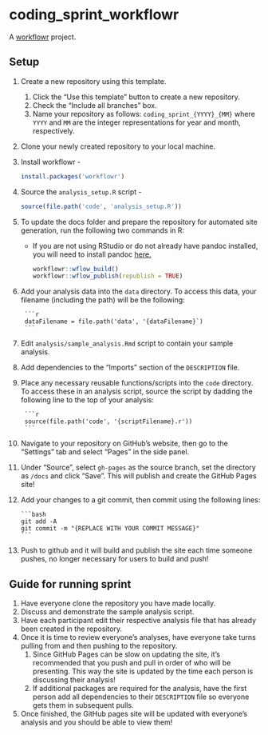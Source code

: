 # coding_sprint_workflowr

A [workflowr][] project.

[workflowr]: https://github.com/workflowr/workflowr

## Setup

1. Create a new repository using this template.
    1. Click the “Use this template” button to create a new repository.
    2. Check the “Include all branches” box.
    3. Name your repository as follows: `coding_sprint_{YYYY}_{MM}` where `YYYY` and `MM` are the integer representations for year and month, respectively.
2. Clone your newly created repository to your local machine.
3. Install workflowr - 

    ```r
    install.packages('workflowr')
    ```
    
4. Source the `analysis_setup.R` script - 

    ```r
    source(file.path('code', 'analysis_setup.R'))
    ```
    
5. To update the docs folder and prepare the repository for automated site generation, run the following two commands in R:
    - If you are not using RStudio or do not already have pandoc installed, you will need to install pandoc [here.](https://pandoc.org/installing.html)
    
        ```r
        workflowr::wflow_build()
        workflowr::wflow_publish(republish = TRUE)
        ```
        
    
    
6. Add your analysis data into the `data` directory. To access this data, your filename (including the path) will be the following:

        ```r
        dataFilename = file.path('data', '{dataFilename}`)
        ```

7. Edit `analysis/sample_analysis.Rmd` script to contain your sample analysis.
8. Add dependencies to the “Imports” section of the `DESCRIPTION` file.
9. Place any necessary reusable functions/scripts into the `code` directory. To access these in an analysis script, source the script by dadding the following line to the top of your analysis:

        ```r
        source(file.path('code', '{scriptFilename}.r'))
        ```

10. Navigate to your repository on GitHub’s website, then go to the “Settings” tab and select “Pages” in the side panel.
11. Under “Source”, select `gh-pages` as the source branch, set the directory as `/docs` and click “Save”. This will publish and create the GitHub Pages site!
12. Add your changes to a git commit, then commit using the following lines:

        ```bash
        git add -A
        git commit -m "{REPLACE WITH YOUR COMMIT MESSAGE}"
        ```

13. Push to github and it will build and publish the site each time someone pushes, no longer necessary for users to build and push!

## Guide for running sprint

1. Have everyone clone the repository you have made locally.
2. Discuss and demonstrate the sample analysis script.
3. Have each participant edit their respective analysis file that has already been created in the repository.
4. Once it is time to review everyone’s analyses, have everyone take turns pulling from and then pushing to the repository. 
    1. Since GitHub Pages can be slow on updating the site, it’s recommended that you push and pull in order of who will be presenting. This way the site is updated by the time each person is discussing their analysis!
    2. If additional packages are required for the analysis, have the first person add all dependencies to their `DESCRIPTION` file so everyone gets them in subsequent pulls.
5. Once finished, the GitHub pages site will be updated with everyone’s analysis and you should be able to view them!
